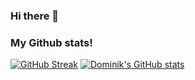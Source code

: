 ### Hi there 👋

<!--
**DominikKorpusik/DominikKorpusik** is a ✨ _special_ ✨ repository because its `README.md` (this file) appears on your GitHub profile.

Here are some ideas to get you started:

- 🔭 I’m currently working on ...
- 🌱 I’m currently learning ...
- 👯 I’m looking to collaborate on ...
- 🤔 I’m looking for help with ...
- 💬 Ask me about ...
- 📫 How to reach me: dominik.korpusik@gmail.com
- 😄 Pronouns: ...
- ⚡ Fun fact: ...
-->

### My Github stats!
[![GitHub Streak](https://github-readme-streak-stats.herokuapp.com/?user=DominikKorpusik)](https://git.io/streak-stats)
[![Dominik's GitHub stats](https://github-readme-stats.vercel.app/api?username=DominikKorpusik&hide=issues,contribs)](https://github.com/DominikKorpusik/github-readme-stats)
